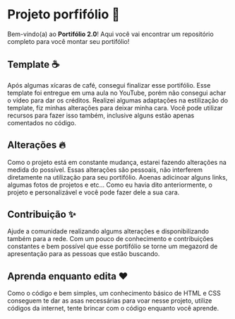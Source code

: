 # Projeto porfifólio 📜

Bem-vindo(a) ao **Portifólio 2.0**! Aqui você vai encontrar um repositório completo para você montar seu portifólio!

## Template ☕️

Após algumas xícaras de café, consegui finalizar esse portifólio. Esse template foi entregue em uma aula no YouTube, porém não consegui achar o vídeo para dar os créditos. Realizei algumas adaptações na estilização do template, fiz minhas alterações para deixar minha cara. Você pode utilizar recursos para fazer isso também, inclusive alguns estão apenas comentados no código.

## Alterações 🔥

Como o projeto está em constante mudança, estarei fazendo alterações na medida do possível. Essas alterações são pessoais, não interferem diretamente na utilização para seu portifólio. Aoenas adicinoar alguns links, algumas fotos de projetos e etc... Como eu havia dito anteriormente, o projeto e personalizável e você pode fazer dele a sua cara.

## Contribuição ✨

Ajude a comunidade realizando algums alterações e disponibilizando também para a rede. Com um pouco de conhecimento e contribuições constantes e bem possível que esse portifólio se torne um megazord de apresentação para as pessoas que estão buscando.

## Aprenda enquanto edita ❤️

Como o código e bem simples, um conhecimento básico de HTML e CSS conseguem te dar as asas necessárias para voar nesse projeto, utilize códigos da internet, tente brincar com o código enquanto você aprende.

